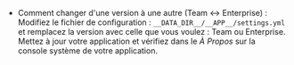 * Comment changer d'une version à une autre (Team <-> Enterprise) : Modifiez le fichier de configuration : `__DATA_DIR__/__APP__/settings.yml` et remplacez la version avec celle que vous voulez : Team ou Enterprise. Mettez à jour votre application et vérifiez dans le *À Propos* sur la console système de votre application.
